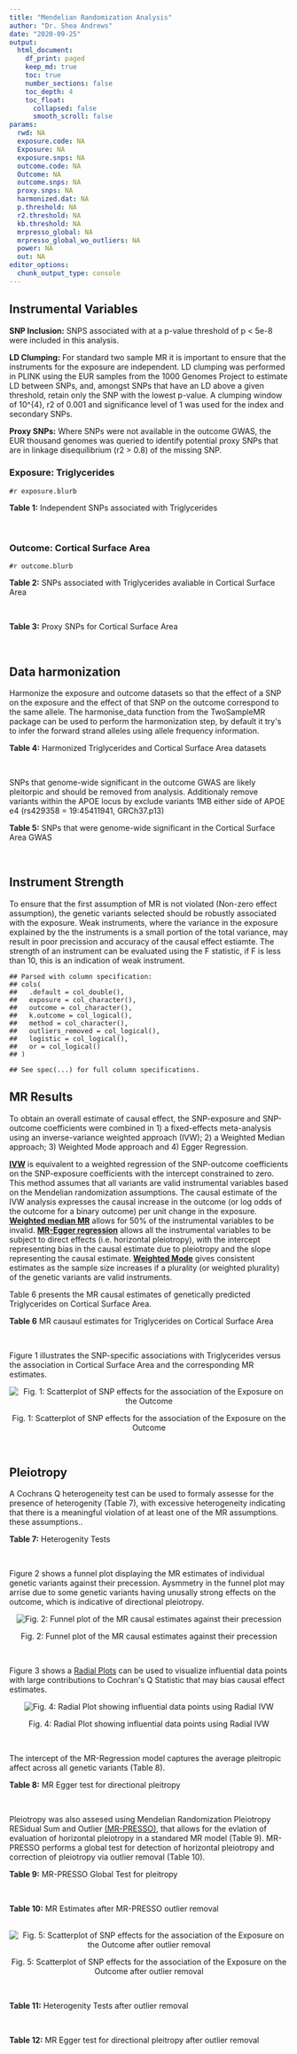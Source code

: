 ```yaml
---
title: "Mendelian Randomization Analysis"
author: "Dr. Shea Andrews"
date: "2020-09-25"
output:
  html_document:
    df_print: paged
    keep_md: true
    toc: true
    number_sections: false
    toc_depth: 4
    toc_float:
      collapsed: false
      smooth_scroll: false
params:
  rwd: NA
  exposure.code: NA
  Exposure: NA
  exposure.snps: NA
  outcome.code: NA
  Outcome: NA
  outcome.snps: NA
  proxy.snps: NA
  harmonized.dat: NA
  p.threshold: NA
  r2.threshold: NA
  kb.threshold: NA
  mrpresso_global: NA
  mrpresso_global_wo_outliers: NA
  power: NA
  out: NA
editor_options:
  chunk_output_type: console
---
```







## Instrumental Variables
**SNP Inclusion:** SNPS associated with at a p-value threshold of p < 5e-8 were included in this analysis.
<br>

**LD Clumping:** For standard two sample MR it is important to ensure that the instruments for the exposure are independent. LD clumping was performed in PLINK using the EUR samples from the 1000 Genomes Project to estimate LD between SNPs, and, amongst SNPs that have an LD above a given threshold, retain only the SNP with the lowest p-value. A clumping window of 10^{4}, r2 of 0.001 and significance level of 1 was used for the index and secondary SNPs.
<br>

**Proxy SNPs:** Where SNPs were not available in the outcome GWAS, the EUR thousand genomes was queried to identify potential proxy SNPs that are in linkage disequilibrium (r2 > 0.8) of the missing SNP.
<br>

### Exposure: Triglycerides
`#r exposure.blurb`
<br>

**Table 1:** Independent SNPs associated with Triglycerides
<div data-pagedtable="false">
  <script data-pagedtable-source type="application/json">
{"columns":[{"label":["SNP"],"name":[1],"type":["chr"],"align":["left"]},{"label":["CHROM"],"name":[2],"type":["dbl"],"align":["right"]},{"label":["POS"],"name":[3],"type":["dbl"],"align":["right"]},{"label":["REF"],"name":[4],"type":["chr"],"align":["left"]},{"label":["ALT"],"name":[5],"type":["chr"],"align":["left"]},{"label":["AF"],"name":[6],"type":["dbl"],"align":["right"]},{"label":["BETA"],"name":[7],"type":["dbl"],"align":["right"]},{"label":["SE"],"name":[8],"type":["dbl"],"align":["right"]},{"label":["Z"],"name":[9],"type":["dbl"],"align":["right"]},{"label":["P"],"name":[10],"type":["dbl"],"align":["right"]},{"label":["N"],"name":[11],"type":["dbl"],"align":["right"]},{"label":["TRAIT"],"name":[12],"type":["chr"],"align":["left"]}],"data":[{"1":"rs12748152","2":"1","3":"27138393","4":"C","5":"T","6":"0.0683714","7":"0.0372","8":"0.0059","9":"6.305085","10":"1.100e-09","11":"177761.5","12":"Triglycerides"},{"1":"rs17513135","2":"1","3":"40035686","4":"C","5":"T","6":"0.2500000","7":"0.0220","8":"0.0039","9":"5.641026","10":"1.633e-08","11":"174742.0","12":"Triglycerides"},{"1":"rs4587594","2":"1","3":"63133930","4":"G","5":"A","6":"0.3032340","7":"-0.0694","8":"0.0035","9":"-19.828600","10":"3.503e-82","11":"177772.0","12":"Triglycerides"},{"1":"rs1321257","2":"1","3":"230305312","4":"G","5":"A","6":"0.6400070","7":"-0.0402","8":"0.0034","9":"-11.823500","10":"5.986e-31","11":"177757.9","12":"Triglycerides"},{"1":"rs676210","2":"2","3":"21231524","4":"G","5":"A","6":"0.2314110","7":"-0.0733","8":"0.0039","9":"-18.794900","10":"3.284e-71","11":"177782.0","12":"Triglycerides"},{"1":"rs1260326","2":"2","3":"27730940","4":"T","5":"C","6":"0.6136610","7":"-0.1148","8":"0.0034","9":"-33.764700","10":"2.290e-239","11":"177765.0","12":"Triglycerides"},{"1":"rs13389219","2":"2","3":"165528876","4":"C","5":"T","6":"0.4034550","7":"-0.0271","8":"0.0034","9":"-7.970590","10":"2.598e-15","11":"177782.9","12":"Triglycerides"},{"1":"rs2972146","2":"2","3":"227100698","4":"G","5":"T","6":"0.6309740","7":"0.0281","8":"0.0034","9":"8.264706","10":"2.974e-15","11":"174703.9","12":"Triglycerides"},{"1":"rs10440120","2":"3","3":"12486964","4":"C","5":"A","6":"0.1655080","7":"-0.0306","8":"0.0044","9":"-6.954550","10":"5.343e-11","11":"174886.1","12":"Triglycerides"},{"1":"rs645040","2":"3","3":"135926622","4":"G","5":"T","6":"0.8208850","7":"0.0293","8":"0.0040","9":"7.325000","10":"1.830e-12","11":"177779.0","12":"Triglycerides"},{"1":"rs6831256","2":"4","3":"3473139","4":"A","5":"G","6":"0.3971880","7":"0.0258","8":"0.0035","9":"7.371429","10":"1.602e-12","11":"177494.9","12":"Triglycerides"},{"1":"rs442177","2":"4","3":"88030261","4":"G","5":"T","6":"0.5364790","7":"0.0309","8":"0.0033","9":"9.363636","10":"1.316e-18","11":"177798.0","12":"Triglycerides"},{"1":"rs9686661","2":"5","3":"55861786","4":"C","5":"T","6":"0.1487860","7":"0.0379","8":"0.0044","9":"8.613636","10":"2.541e-16","11":"177050.0","12":"Triglycerides"},{"1":"rs6882076","2":"5","3":"156390297","4":"T","5":"C","6":"0.6327160","7":"0.0286","8":"0.0035","9":"8.171429","10":"1.513e-15","11":"177778.0","12":"Triglycerides"},{"1":"rs2239520","2":"6","3":"31088922","4":"G","5":"A","6":"0.3906190","7":"-0.0236","8":"0.0037","9":"-6.378380","10":"4.144e-10","11":"151047.0","12":"Triglycerides"},{"1":"rs2247056","2":"6","3":"31265490","4":"T","5":"C","6":"0.7218780","7":"0.0378","8":"0.0039","9":"9.692308","10":"3.861e-21","11":"174062.0","12":"Triglycerides"},{"1":"rs998584","2":"6","3":"43757896","4":"C","5":"A","6":"0.4905450","7":"0.0293","8":"0.0037","9":"7.918919","10":"3.424e-15","11":"174573.0","12":"Triglycerides"},{"1":"rs719726","2":"6","3":"127414801","4":"C","5":"T","6":"0.5999630","7":"0.0199","8":"0.0035","9":"5.685714","10":"2.486e-08","11":"168319.0","12":"Triglycerides"},{"1":"rs634869","2":"6","3":"139831757","4":"T","5":"C","6":"0.5747460","7":"-0.0272","8":"0.0033","9":"-8.242420","10":"1.776e-14","11":"177755.0","12":"Triglycerides"},{"1":"rs2665357","2":"6","3":"160848167","4":"A","5":"C","6":"0.5193360","7":"0.0212","8":"0.0033","9":"6.424242","10":"8.327e-10","11":"172850.0","12":"Triglycerides"},{"1":"rs4719841","2":"7","3":"25997536","4":"A","5":"G","6":"0.4108890","7":"0.0232","8":"0.0034","9":"6.823529","10":"8.864e-11","11":"177774.9","12":"Triglycerides"},{"1":"rs11974409","2":"7","3":"72989390","4":"A","5":"G","6":"0.1816990","7":"-0.0899","8":"0.0042","9":"-21.404800","10":"1.360e-100","11":"177786.0","12":"Triglycerides"},{"1":"rs38855","2":"7","3":"116358044","4":"A","5":"G","6":"0.4712940","7":"-0.0187","8":"0.0033","9":"-5.666670","10":"2.109e-08","11":"177825.0","12":"Triglycerides"},{"1":"rs287621","2":"7","3":"130435181","4":"T","5":"C","6":"0.7140010","7":"-0.0222","8":"0.0037","9":"-6.000000","10":"7.671e-09","11":"177813.0","12":"Triglycerides"},{"1":"rs6995541","2":"8","3":"10671260","4":"A","5":"G","6":"0.2336240","7":"0.0265","8":"0.0037","9":"7.162162","10":"1.343e-12","11":"177486.0","12":"Triglycerides"},{"1":"rs12676857","2":"8","3":"18266572","4":"T","5":"C","6":"0.1436090","7":"0.0332","8":"0.0046","9":"7.217391","10":"7.291e-12","11":"177732.0","12":"Triglycerides"},{"1":"rs12678919","2":"8","3":"19844222","4":"A","5":"G","6":"0.0681239","7":"-0.1702","8":"0.0056","9":"-30.392900","10":"1.820e-199","11":"177749.9","12":"Triglycerides"},{"1":"rs4738684","2":"8","3":"59393273","4":"A","5":"G","6":"0.6075010","7":"-0.0205","8":"0.0035","9":"-5.857140","10":"8.819e-09","11":"177790.0","12":"Triglycerides"},{"1":"rs2954022","2":"8","3":"126482621","4":"C","5":"A","6":"0.5114630","7":"-0.0780","8":"0.0033","9":"-23.636400","10":"2.230e-113","11":"177750.0","12":"Triglycerides"},{"1":"rs1832007","2":"10","3":"5254847","4":"A","5":"G","6":"0.1247280","7":"-0.0327","8":"0.0047","9":"-6.957450","10":"1.718e-12","11":"177504.0","12":"Triglycerides"},{"1":"rs10761762","2":"10","3":"65184717","4":"T","5":"C","6":"0.4990900","7":"-0.0270","8":"0.0033","9":"-8.181820","10":"1.061e-17","11":"177823.0","12":"Triglycerides"},{"1":"rs2068888","2":"10","3":"94839642","4":"G","5":"A","6":"0.4735120","7":"-0.0241","8":"0.0034","9":"-7.088240","10":"1.682e-11","11":"177712.0","12":"Triglycerides"},{"1":"rs2250802","2":"10","3":"113921354","4":"G","5":"A","6":"0.7334790","7":"0.0230","8":"0.0037","9":"6.216216","10":"1.210e-10","11":"174733.9","12":"Triglycerides"},{"1":"rs10501321","2":"11","3":"47294626","4":"T","5":"C","6":"0.3212210","7":"-0.0216","8":"0.0035","9":"-6.171430","10":"1.412e-08","11":"177680.0","12":"Triglycerides"},{"1":"rs174535","2":"11","3":"61551356","4":"T","5":"C","6":"0.3609590","7":"0.0470","8":"0.0034","9":"13.823529","10":"1.733e-41","11":"177772.9","12":"Triglycerides"},{"1":"rs11820504","2":"11","3":"116529442","4":"T","5":"C","6":"0.1807930","7":"0.0604","8":"0.0044","9":"13.727273","10":"1.095e-39","11":"172813.0","12":"Triglycerides"},{"1":"rs10790162","2":"11","3":"116639104","4":"A","5":"G","6":"0.9306210","7":"-0.2305","8":"0.0065","9":"-35.461500","10":"1.100e-249","11":"177771.1","12":"Triglycerides"},{"1":"rs11613352","2":"12","3":"57792580","4":"C","5":"T","6":"0.2251730","7":"-0.0280","8":"0.0039","9":"-7.179490","10":"9.397e-14","11":"177799.0","12":"Triglycerides"},{"1":"rs11057408","2":"12","3":"124464836","4":"G","5":"T","6":"0.3253360","7":"-0.0258","8":"0.0035","9":"-7.371430","10":"2.049e-12","11":"174454.0","12":"Triglycerides"},{"1":"rs16948098","2":"15","3":"44219607","4":"G","5":"A","6":"0.0370102","7":"0.0800","8":"0.0089","9":"8.988764","10":"4.838e-17","11":"163328.2","12":"Triglycerides"},{"1":"rs2043085","2":"15","3":"58680954","4":"T","5":"C","6":"0.6610970","7":"-0.0327","8":"0.0034","9":"-9.617650","10":"7.809e-20","11":"176147.0","12":"Triglycerides"},{"1":"rs588136","2":"15","3":"58730498","4":"C","5":"T","6":"0.7867110","7":"-0.0495","8":"0.0041","9":"-12.073200","10":"3.365e-30","11":"176173.0","12":"Triglycerides"},{"1":"rs3198697","2":"16","3":"15129940","4":"C","5":"T","6":"0.3839030","7":"-0.0198","8":"0.0034","9":"-5.823530","10":"2.207e-08","11":"175934.1","12":"Triglycerides"},{"1":"rs749671","2":"16","3":"31088347","4":"G","5":"A","6":"0.3477070","7":"-0.0211","8":"0.0034","9":"-6.205880","10":"6.106e-10","11":"176205.1","12":"Triglycerides"},{"1":"rs1800775","2":"16","3":"56995236","4":"C","5":"A","6":"0.5121820","7":"-0.0396","8":"0.0035","9":"-11.314300","10":"1.332e-26","11":"172715.0","12":"Triglycerides"},{"1":"rs8077889","2":"17","3":"41878166","4":"A","5":"C","6":"0.1884530","7":"0.0252","8":"0.0042","9":"6.000000","10":"9.879e-09","11":"176194.0","12":"Triglycerides"},{"1":"rs7248104","2":"19","3":"7224431","4":"G","5":"A","6":"0.4124030","7":"-0.0222","8":"0.0034","9":"-6.529410","10":"5.045e-10","11":"176083.0","12":"Triglycerides"},{"1":"rs10401969","2":"19","3":"19407718","4":"T","5":"C","6":"0.0710134","7":"-0.1210","8":"0.0065","9":"-18.615400","10":"9.702e-70","11":"176172.7","12":"Triglycerides"},{"1":"rs731839","2":"19","3":"33899065","4":"G","5":"A","6":"0.6709000","7":"-0.0224","8":"0.0036","9":"-6.222220","10":"2.651e-09","11":"176161.1","12":"Triglycerides"},{"1":"rs439401","2":"19","3":"45414451","4":"T","5":"C","6":"0.6390100","7":"0.0659","8":"0.0038","9":"17.342105","10":"1.423e-66","11":"152584.0","12":"Triglycerides"},{"1":"rs3760627","2":"19","3":"45457180","4":"T","5":"C","6":"0.4941460","7":"0.0189","8":"0.0034","9":"5.558824","10":"5.293e-09","11":"176200.9","12":"Triglycerides"},{"1":"rs6029143","2":"20","3":"39118662","4":"C","5":"T","6":"0.0446137","7":"-0.0388","8":"0.0071","9":"-5.464790","10":"4.933e-08","11":"176256.9","12":"Triglycerides"},{"1":"rs4810479","2":"20","3":"44545048","4":"C","5":"T","6":"0.7471790","7":"-0.0474","8":"0.0038","9":"-12.473700","10":"2.067e-34","11":"176191.9","12":"Triglycerides"},{"1":"rs3761445","2":"22","3":"38595411","4":"G","5":"A","6":"0.6132420","7":"0.0232","8":"0.0034","9":"6.823529","10":"8.062e-12","11":"175846.1","12":"Triglycerides"}],"options":{"columns":{"min":{},"max":[10]},"rows":{"min":[10],"max":[10]},"pages":{}}}
  </script>
</div>
<br>

### Outcome: Cortical Surface Area
`#r outcome.blurb`
<br>

**Table 2:** SNPs associated with Triglycerides avaliable in Cortical Surface Area
<div data-pagedtable="false">
  <script data-pagedtable-source type="application/json">
{"columns":[{"label":["SNP"],"name":[1],"type":["chr"],"align":["left"]},{"label":["CHROM"],"name":[2],"type":["dbl"],"align":["right"]},{"label":["POS"],"name":[3],"type":["dbl"],"align":["right"]},{"label":["REF"],"name":[4],"type":["chr"],"align":["left"]},{"label":["ALT"],"name":[5],"type":["chr"],"align":["left"]},{"label":["AF"],"name":[6],"type":["dbl"],"align":["right"]},{"label":["BETA"],"name":[7],"type":["dbl"],"align":["right"]},{"label":["SE"],"name":[8],"type":["dbl"],"align":["right"]},{"label":["Z"],"name":[9],"type":["dbl"],"align":["right"]},{"label":["P"],"name":[10],"type":["dbl"],"align":["right"]},{"label":["N"],"name":[11],"type":["dbl"],"align":["right"]},{"label":["TRAIT"],"name":[12],"type":["chr"],"align":["left"]}],"data":[{"1":"rs12748152","2":"1","3":"27138393","4":"C","5":"T","6":"0.0815","7":"202.5780","8":"202.3480","9":"1.0011367","10":"0.3168000","11":"32176","12":"Cortical_Surface_Area"},{"1":"rs17513135","2":"1","3":"40035686","4":"C","5":"T","6":"0.2292","7":"210.9364","8":"129.6456","9":"1.6270232","10":"0.1037000","11":"32176","12":"Cortical_Surface_Area"},{"1":"rs4587594","2":"1","3":"63133930","4":"G","5":"A","6":"0.3404","7":"157.3813","8":"114.8631","9":"1.3701641","10":"0.1706000","11":"32176","12":"Cortical_Surface_Area"},{"1":"rs1321257","2":"1","3":"230305312","4":"G","5":"A","6":"0.6174","7":"-108.6200","8":"112.9310","9":"-0.9618262","10":"0.3361000","11":"32176","12":"Cortical_Surface_Area"},{"1":"rs676210","2":"2","3":"21231524","4":"G","5":"A","6":"0.2071","7":"38.0286","8":"133.7584","9":"0.2843081","10":"0.7762000","11":"32176","12":"Cortical_Surface_Area"},{"1":"rs1260326","2":"2","3":"27730940","4":"T","5":"C","6":"0.6046","7":"48.6835","8":"111.7372","9":"0.4356960","10":"0.6631000","11":"32176","12":"Cortical_Surface_Area"},{"1":"rs13389219","2":"2","3":"165528876","4":"C","5":"T","6":"0.4021","7":"128.6998","8":"112.2892","9":"1.1461458","10":"0.2517000","11":"32176","12":"Cortical_Surface_Area"},{"1":"rs2972146","2":"2","3":"227100698","4":"G","5":"T","6":"0.6410","7":"15.3752","8":"115.6250","9":"0.1329747","10":"0.8942000","11":"30818","12":"Cortical_Surface_Area"},{"1":"rs10440120","2":"3","3":"12486964","4":"C","5":"A","6":"0.1671","7":"104.4567","8":"148.7877","9":"0.7020520","10":"0.4826000","11":"32176","12":"Cortical_Surface_Area"},{"1":"rs645040","2":"3","3":"135926622","4":"G","5":"T","6":"0.7779","7":"-249.7868","8":"131.5903","9":"-1.8982159","10":"0.0576700","11":"32176","12":"Cortical_Surface_Area"},{"1":"rs6831256","2":"4","3":"3473139","4":"A","5":"G","6":"0.4269","7":"171.6490","8":"112.0129","9":"1.5324100","10":"0.1254000","11":"32068","12":"Cortical_Surface_Area"},{"1":"rs442177","2":"4","3":"88030261","4":"G","5":"T","6":"0.5868","7":"-184.3635","8":"111.2058","9":"-1.6578587","10":"0.0973500","11":"32176","12":"Cortical_Surface_Area"},{"1":"rs9686661","2":"5","3":"55861786","4":"C","5":"T","6":"0.1923","7":"131.8822","8":"140.6308","9":"0.9377903","10":"0.3484000","11":"31176","12":"Cortical_Surface_Area"},{"1":"rs6882076","2":"5","3":"156390297","4":"T","5":"C","6":"0.6290","7":"-43.8214","8":"113.5359","9":"-0.3859700","10":"0.6995000","11":"32176","12":"Cortical_Surface_Area"},{"1":"rs2239520","2":"6","3":"31088922","4":"G","5":"A","6":"0.4110","7":"-157.0851","8":"110.6399","9":"-1.4197871","10":"0.1557000","11":"31915","12":"Cortical_Surface_Area"},{"1":"rs998584","2":"6","3":"43757896","4":"C","5":"A","6":"0.4754","7":"19.3714","8":"113.6666","9":"0.1704230","10":"0.8647000","11":"31583","12":"Cortical_Surface_Area"},{"1":"rs719726","2":"6","3":"127414801","4":"C","5":"T","6":"0.5660","7":"406.0453","8":"111.9244","9":"3.6278533","10":"0.0002858","11":"31907","12":"Cortical_Surface_Area"},{"1":"rs634869","2":"6","3":"139831757","4":"T","5":"C","6":"0.5793","7":"100.0770","8":"110.5807","9":"0.9050120","10":"0.3655000","11":"31907","12":"Cortical_Surface_Area"},{"1":"rs2665357","2":"6","3":"160848167","4":"A","5":"C","6":"0.5110","7":"219.4370","8":"109.7411","9":"1.9995900","10":"0.0455400","11":"31907","12":"Cortical_Surface_Area"},{"1":"rs4719841","2":"7","3":"25997536","4":"A","5":"G","6":"0.4047","7":"-43.3697","8":"112.6283","9":"-0.3850690","10":"0.7002000","11":"32176","12":"Cortical_Surface_Area"},{"1":"rs11974409","2":"7","3":"72989390","4":"A","5":"G","6":"0.1891","7":"-72.9582","8":"139.0120","9":"-0.5248340","10":"0.5997000","11":"32176","12":"Cortical_Surface_Area"},{"1":"rs38855","2":"7","3":"116358044","4":"A","5":"G","6":"0.4697","7":"176.0040","8":"109.2354","9":"1.6112300","10":"0.1071000","11":"32176","12":"Cortical_Surface_Area"},{"1":"rs287621","2":"7","3":"130435181","4":"T","5":"C","6":"0.7203","7":"182.7530","8":"121.4702","9":"1.5045100","10":"0.1324000","11":"32176","12":"Cortical_Surface_Area"},{"1":"rs6995541","2":"8","3":"10671260","4":"A","5":"G","6":"0.2856","7":"64.7990","8":"121.4032","9":"0.5337500","10":"0.5935000","11":"32176","12":"Cortical_Surface_Area"},{"1":"rs12676857","2":"8","3":"18266572","4":"T","5":"C","6":"0.1503","7":"94.3611","8":"150.7790","9":"0.6258240","10":"0.5314000","11":"32585","12":"Cortical_Surface_Area"},{"1":"rs12678919","2":"8","3":"19844222","4":"A","5":"G","6":"0.0974","7":"180.0510","8":"183.2879","9":"0.9823400","10":"0.3259000","11":"32176","12":"Cortical_Surface_Area"},{"1":"rs4738684","2":"8","3":"59393273","4":"A","5":"G","6":"0.6615","7":"-120.2420","8":"116.3610","9":"-1.0333500","10":"0.3014000","11":"32176","12":"Cortical_Surface_Area"},{"1":"rs2954022","2":"8","3":"126482621","4":"C","5":"A","6":"0.4729","7":"50.2329","8":"134.6163","9":"0.3731561","10":"0.7090000","11":"22253","12":"Cortical_Surface_Area"},{"1":"rs1832007","2":"10","3":"5254847","4":"A","5":"G","6":"0.1517","7":"-44.6086","8":"151.1555","9":"-0.2951170","10":"0.7679000","11":"32585","12":"Cortical_Surface_Area"},{"1":"rs10761762","2":"10","3":"65184717","4":"T","5":"C","6":"0.4847","7":"298.8340","8":"109.9247","9":"2.7185300","10":"0.0065570","11":"32176","12":"Cortical_Surface_Area"},{"1":"rs2068888","2":"10","3":"94839642","4":"G","5":"A","6":"0.4560","7":"-68.2992","8":"110.9013","9":"-0.6158557","10":"0.5380000","11":"31816","12":"Cortical_Surface_Area"},{"1":"rs2250802","2":"10","3":"113921354","4":"G","5":"A","6":"0.7148","7":"47.7386","8":"121.7080","9":"0.3922388","10":"0.6949000","11":"32176","12":"Cortical_Surface_Area"},{"1":"rs10501321","2":"11","3":"47294626","4":"T","5":"C","6":"0.3227","7":"303.1500","8":"116.0238","9":"2.6128300","10":"0.0089800","11":"32176","12":"Cortical_Surface_Area"},{"1":"rs174535","2":"11","3":"61551356","4":"T","5":"C","6":"0.3463","7":"204.7240","8":"114.6880","9":"1.7850500","10":"0.0742500","11":"32176","12":"Cortical_Surface_Area"},{"1":"rs11820504","2":"11","3":"116529442","4":"T","5":"C","6":"0.1798","7":"-51.0726","8":"144.5981","9":"-0.3532040","10":"0.7239000","11":"32176","12":"Cortical_Surface_Area"},{"1":"rs10790162","2":"11","3":"116639104","4":"A","5":"G","6":"0.9291","7":"-46.5179","8":"212.1154","9":"-0.2193050","10":"0.8264000","11":"32585","12":"Cortical_Surface_Area"},{"1":"rs11613352","2":"12","3":"57792580","4":"C","5":"T","6":"0.2429","7":"104.5086","8":"129.0462","9":"0.8098541","10":"0.4180000","11":"31319","12":"Cortical_Surface_Area"},{"1":"rs11057408","2":"12","3":"124464836","4":"G","5":"T","6":"0.3414","7":"61.1136","8":"115.0212","9":"0.5313247","10":"0.5952000","11":"32176","12":"Cortical_Surface_Area"},{"1":"rs16948098","2":"15","3":"44219607","4":"G","5":"A","6":"0.0490","7":"72.9582","8":"258.0067","9":"0.2827764","10":"0.7773000","11":"32585","12":"Cortical_Surface_Area"},{"1":"rs2043085","2":"15","3":"58680954","4":"T","5":"C","6":"0.6155","7":"-60.0180","8":"112.6195","9":"-0.5329270","10":"0.5941000","11":"32176","12":"Cortical_Surface_Area"},{"1":"rs588136","2":"15","3":"58730498","4":"C","5":"T","6":"0.7822","7":"-140.8319","8":"134.0141","9":"-1.0508738","10":"0.2933000","11":"32176","12":"Cortical_Surface_Area"},{"1":"rs3198697","2":"16","3":"15129940","4":"C","5":"T","6":"0.4012","7":"126.8204","8":"114.8755","9":"1.1039813","10":"0.2696000","11":"31320","12":"Cortical_Surface_Area"},{"1":"rs749671","2":"16","3":"31088347","4":"G","5":"A","6":"0.3807","7":"130.1282","8":"113.0430","9":"1.1511389","10":"0.2497000","11":"32176","12":"Cortical_Surface_Area"},{"1":"rs1800775","2":"16","3":"56995236","4":"C","5":"A","6":"0.4826","7":"116.7890","8":"109.3480","9":"1.0680488","10":"0.2855000","11":"32176","12":"Cortical_Surface_Area"},{"1":"rs8077889","2":"17","3":"41878166","4":"A","5":"C","6":"0.2108","7":"-89.0060","8":"133.9093","9":"-0.6646740","10":"0.5063000","11":"32176","12":"Cortical_Surface_Area"},{"1":"rs7248104","2":"19","3":"7224431","4":"G","5":"A","6":"0.4109","7":"-128.6505","8":"111.4650","9":"-1.1541784","10":"0.2484000","11":"32176","12":"Cortical_Surface_Area"},{"1":"rs10401969","2":"19","3":"19407718","4":"T","5":"C","6":"0.0793","7":"-550.5710","8":"203.9647","9":"-2.6993500","10":"0.0069480","11":"32176","12":"Cortical_Surface_Area"},{"1":"rs731839","2":"19","3":"33899065","4":"G","5":"A","6":"0.6590","7":"-90.1240","8":"115.3451","9":"-0.7813423","10":"0.4346000","11":"32176","12":"Cortical_Surface_Area"},{"1":"rs439401","2":"19","3":"45414451","4":"T","5":"C","6":"0.6389","7":"3.7169","8":"121.1117","9":"0.0306899","10":"0.9755000","11":"29312","12":"Cortical_Surface_Area"},{"1":"rs3760627","2":"19","3":"45457180","4":"T","5":"C","6":"0.4516","7":"-8.7063","8":"110.2094","9":"-0.0789978","10":"0.9370000","11":"32176","12":"Cortical_Surface_Area"},{"1":"rs6029143","2":"20","3":"39118662","4":"C","5":"T","6":"0.0738","7":"-29.6218","8":"221.1935","9":"-0.1339180","10":"0.8935000","11":"31196","12":"Cortical_Surface_Area"},{"1":"rs4810479","2":"20","3":"44545048","4":"C","5":"T","6":"0.7429","7":"119.0617","8":"125.3652","9":"0.9497189","10":"0.3423000","11":"32176","12":"Cortical_Surface_Area"},{"1":"rs3761445","2":"22","3":"38595411","4":"G","5":"A","6":"0.6009","7":"-236.2891","8":"112.0228","9":"-2.1092947","10":"0.0349200","11":"32176","12":"Cortical_Surface_Area"},{"1":"rs2247056","2":"NA","3":"NA","4":"NA","5":"NA","6":"NA","7":"NA","8":"NA","9":"NA","10":"NA","11":"NA","12":"NA"}],"options":{"columns":{"min":{},"max":[10]},"rows":{"min":[10],"max":[10]},"pages":{}}}
  </script>
</div>
<br>

**Table 3:** Proxy SNPs for Cortical Surface Area
<div data-pagedtable="false">
  <script data-pagedtable-source type="application/json">
{"columns":[{"label":["proxy.outcome"],"name":[1],"type":["lgl"],"align":["right"]},{"label":["target_snp"],"name":[2],"type":["chr"],"align":["left"]},{"label":["proxy_snp"],"name":[3],"type":["lgl"],"align":["right"]},{"label":["ld.r2"],"name":[4],"type":["lgl"],"align":["right"]},{"label":["Dprime"],"name":[5],"type":["lgl"],"align":["right"]},{"label":["ref.proxy"],"name":[6],"type":["lgl"],"align":["right"]},{"label":["alt.proxy"],"name":[7],"type":["lgl"],"align":["right"]},{"label":["CHROM"],"name":[8],"type":["lgl"],"align":["right"]},{"label":["POS"],"name":[9],"type":["lgl"],"align":["right"]},{"label":["ALT.proxy"],"name":[10],"type":["lgl"],"align":["right"]},{"label":["REF.proxy"],"name":[11],"type":["lgl"],"align":["right"]},{"label":["AF"],"name":[12],"type":["lgl"],"align":["right"]},{"label":["BETA"],"name":[13],"type":["lgl"],"align":["right"]},{"label":["SE"],"name":[14],"type":["lgl"],"align":["right"]},{"label":["P"],"name":[15],"type":["lgl"],"align":["right"]},{"label":["N"],"name":[16],"type":["lgl"],"align":["right"]},{"label":["ref"],"name":[17],"type":["lgl"],"align":["right"]},{"label":["alt"],"name":[18],"type":["lgl"],"align":["right"]},{"label":["ALT"],"name":[19],"type":["lgl"],"align":["right"]},{"label":["REF"],"name":[20],"type":["lgl"],"align":["right"]},{"label":["PHASE"],"name":[21],"type":["lgl"],"align":["right"]}],"data":[{"1":"NA","2":"rs2247056","3":"NA","4":"NA","5":"NA","6":"NA","7":"NA","8":"NA","9":"NA","10":"NA","11":"NA","12":"NA","13":"NA","14":"NA","15":"NA","16":"NA","17":"NA","18":"NA","19":"NA","20":"NA","21":"NA"}],"options":{"columns":{"min":{},"max":[10]},"rows":{"min":[10],"max":[10]},"pages":{}}}
  </script>
</div>
<br>

## Data harmonization
Harmonize the exposure and outcome datasets so that the effect of a SNP on the exposure and the effect of that SNP on the outcome correspond to the same allele. The harmonise_data function from the TwoSampleMR package can be used to perform the harmonization step, by default it try's to infer the forward strand alleles using allele frequency information.
<br>

**Table 4:** Harmonized Triglycerides and Cortical Surface Area datasets
<div data-pagedtable="false">
  <script data-pagedtable-source type="application/json">
{"columns":[{"label":["SNP"],"name":[1],"type":["chr"],"align":["left"]},{"label":["effect_allele.exposure"],"name":[2],"type":["chr"],"align":["left"]},{"label":["other_allele.exposure"],"name":[3],"type":["chr"],"align":["left"]},{"label":["effect_allele.outcome"],"name":[4],"type":["chr"],"align":["left"]},{"label":["other_allele.outcome"],"name":[5],"type":["chr"],"align":["left"]},{"label":["beta.exposure"],"name":[6],"type":["dbl"],"align":["right"]},{"label":["beta.outcome"],"name":[7],"type":["dbl"],"align":["right"]},{"label":["eaf.exposure"],"name":[8],"type":["dbl"],"align":["right"]},{"label":["eaf.outcome"],"name":[9],"type":["dbl"],"align":["right"]},{"label":["remove"],"name":[10],"type":["lgl"],"align":["right"]},{"label":["palindromic"],"name":[11],"type":["lgl"],"align":["right"]},{"label":["ambiguous"],"name":[12],"type":["lgl"],"align":["right"]},{"label":["id.outcome"],"name":[13],"type":["chr"],"align":["left"]},{"label":["chr.outcome"],"name":[14],"type":["dbl"],"align":["right"]},{"label":["pos.outcome"],"name":[15],"type":["dbl"],"align":["right"]},{"label":["se.outcome"],"name":[16],"type":["dbl"],"align":["right"]},{"label":["z.outcome"],"name":[17],"type":["dbl"],"align":["right"]},{"label":["pval.outcome"],"name":[18],"type":["dbl"],"align":["right"]},{"label":["samplesize.outcome"],"name":[19],"type":["dbl"],"align":["right"]},{"label":["outcome"],"name":[20],"type":["chr"],"align":["left"]},{"label":["mr_keep.outcome"],"name":[21],"type":["lgl"],"align":["right"]},{"label":["pval_origin.outcome"],"name":[22],"type":["chr"],"align":["left"]},{"label":["chr.exposure"],"name":[23],"type":["dbl"],"align":["right"]},{"label":["pos.exposure"],"name":[24],"type":["dbl"],"align":["right"]},{"label":["se.exposure"],"name":[25],"type":["dbl"],"align":["right"]},{"label":["z.exposure"],"name":[26],"type":["dbl"],"align":["right"]},{"label":["pval.exposure"],"name":[27],"type":["dbl"],"align":["right"]},{"label":["samplesize.exposure"],"name":[28],"type":["dbl"],"align":["right"]},{"label":["exposure"],"name":[29],"type":["chr"],"align":["left"]},{"label":["mr_keep.exposure"],"name":[30],"type":["lgl"],"align":["right"]},{"label":["pval_origin.exposure"],"name":[31],"type":["chr"],"align":["left"]},{"label":["id.exposure"],"name":[32],"type":["chr"],"align":["left"]},{"label":["action"],"name":[33],"type":["dbl"],"align":["right"]},{"label":["mr_keep"],"name":[34],"type":["lgl"],"align":["right"]},{"label":["pt"],"name":[35],"type":["dbl"],"align":["right"]},{"label":["pleitropy_keep"],"name":[36],"type":["lgl"],"align":["right"]},{"label":["mrpresso_RSSobs"],"name":[37],"type":["dbl"],"align":["right"]},{"label":["mrpresso_pval"],"name":[38],"type":["dbl"],"align":["right"]},{"label":["mrpresso_keep"],"name":[39],"type":["lgl"],"align":["right"]}],"data":[{"1":"rs10401969","2":"C","3":"T","4":"C","5":"T","6":"-0.1210","7":"-550.5710","8":"0.0710134","9":"0.0793","10":"FALSE","11":"FALSE","12":"FALSE","13":"Jjksr7","14":"19","15":"19407718","16":"203.9647","17":"-2.6993500","18":"0.0069480","19":"32176","20":"Grasby2020surfarea","21":"TRUE","22":"reported","23":"19","24":"19407718","25":"0.0065","26":"-18.615400","27":"9.702e-70","28":"176172.7","29":"Willer2013tg","30":"TRUE","31":"reported","32":"7H86N9","33":"2","34":"TRUE","35":"5e-08","36":"TRUE","37":"346459.9835","38":"0.2193","39":"TRUE"},{"1":"rs10440120","2":"A","3":"C","4":"A","5":"C","6":"-0.0306","7":"104.4567","8":"0.1655080","9":"0.1671","10":"FALSE","11":"FALSE","12":"FALSE","13":"Jjksr7","14":"3","15":"12486964","16":"148.7877","17":"0.7020520","18":"0.4826000","19":"32176","20":"Grasby2020surfarea","21":"TRUE","22":"reported","23":"3","24":"12486964","25":"0.0044","26":"-6.954550","27":"5.343e-11","28":"174886.1","29":"Willer2013tg","30":"TRUE","31":"reported","32":"7H86N9","33":"2","34":"TRUE","35":"5e-08","36":"TRUE","37":"10482.5878","38":"1.0000","39":"TRUE"},{"1":"rs10501321","2":"C","3":"T","4":"C","5":"T","6":"-0.0216","7":"303.1500","8":"0.3212210","9":"0.3227","10":"FALSE","11":"FALSE","12":"FALSE","13":"Jjksr7","14":"11","15":"47294626","16":"116.0238","17":"2.6128300","18":"0.0089800","19":"32176","20":"Grasby2020surfarea","21":"TRUE","22":"reported","23":"11","24":"47294626","25":"0.0035","26":"-6.171430","27":"1.412e-08","28":"177680.0","29":"Willer2013tg","30":"TRUE","31":"reported","32":"7H86N9","33":"2","34":"TRUE","35":"5e-08","36":"TRUE","37":"91613.0236","38":"0.4539","39":"TRUE"},{"1":"rs10761762","2":"C","3":"T","4":"C","5":"T","6":"-0.0270","7":"298.8340","8":"0.4990900","9":"0.4847","10":"FALSE","11":"FALSE","12":"FALSE","13":"Jjksr7","14":"10","15":"65184717","16":"109.9247","17":"2.7185300","18":"0.0065570","19":"32176","20":"Grasby2020surfarea","21":"TRUE","22":"reported","23":"10","24":"65184717","25":"0.0033","26":"-8.181820","27":"1.061e-17","28":"177823.0","29":"Willer2013tg","30":"TRUE","31":"reported","32":"7H86N9","33":"2","34":"TRUE","35":"5e-08","36":"TRUE","37":"89339.2229","38":"0.2805","39":"TRUE"},{"1":"rs10790162","2":"G","3":"A","4":"G","5":"A","6":"-0.2305","7":"-46.5179","8":"0.9306210","9":"0.9291","10":"FALSE","11":"FALSE","12":"FALSE","13":"Jjksr7","14":"11","15":"116639104","16":"212.1154","17":"-0.2193050","18":"0.8264000","19":"32585","20":"Grasby2020surfarea","21":"TRUE","22":"reported","23":"11","24":"116639104","25":"0.0065","26":"-35.461500","27":"1.000e-200","28":"177771.1","29":"Willer2013tg","30":"TRUE","31":"reported","32":"7H86N9","33":"2","34":"TRUE","35":"5e-08","36":"TRUE","37":"6218.7615","38":"1.0000","39":"TRUE"},{"1":"rs11057408","2":"T","3":"G","4":"T","5":"G","6":"-0.0258","7":"61.1136","8":"0.3253360","9":"0.3414","10":"FALSE","11":"FALSE","12":"FALSE","13":"Jjksr7","14":"12","15":"124464836","16":"115.0212","17":"0.5313247","18":"0.5952000","19":"32176","20":"Grasby2020surfarea","21":"TRUE","22":"reported","23":"12","24":"124464836","25":"0.0035","26":"-7.371430","27":"2.049e-12","28":"174454.0","29":"Willer2013tg","30":"TRUE","31":"reported","32":"7H86N9","33":"2","34":"TRUE","35":"5e-08","36":"TRUE","37":"3513.8178","38":"1.0000","39":"TRUE"},{"1":"rs11613352","2":"T","3":"C","4":"T","5":"C","6":"-0.0280","7":"104.5086","8":"0.2251730","9":"0.2429","10":"FALSE","11":"FALSE","12":"FALSE","13":"Jjksr7","14":"12","15":"57792580","16":"129.0462","17":"0.8098541","18":"0.4180000","19":"31319","20":"Grasby2020surfarea","21":"TRUE","22":"reported","23":"12","24":"57792580","25":"0.0039","26":"-7.179490","27":"9.397e-14","28":"177799.0","29":"Willer2013tg","30":"TRUE","31":"reported","32":"7H86N9","33":"2","34":"TRUE","35":"5e-08","36":"TRUE","37":"10553.1952","38":"1.0000","39":"TRUE"},{"1":"rs11820504","2":"C","3":"T","4":"C","5":"T","6":"0.0604","7":"-51.0726","8":"0.1807930","9":"0.1798","10":"FALSE","11":"FALSE","12":"FALSE","13":"Jjksr7","14":"11","15":"116529442","16":"144.5981","17":"-0.3532040","18":"0.7239000","19":"32176","20":"Grasby2020surfarea","21":"TRUE","22":"reported","23":"11","24":"116529442","25":"0.0044","26":"13.727273","27":"1.095e-39","28":"172813.0","29":"Willer2013tg","30":"TRUE","31":"reported","32":"7H86N9","33":"2","34":"TRUE","35":"5e-08","36":"TRUE","37":"2202.8630","38":"1.0000","39":"TRUE"},{"1":"rs11974409","2":"G","3":"A","4":"G","5":"A","6":"-0.0899","7":"-72.9582","8":"0.1816990","9":"0.1891","10":"FALSE","11":"FALSE","12":"FALSE","13":"Jjksr7","14":"7","15":"72989390","16":"139.0120","17":"-0.5248340","18":"0.5997000","19":"32176","20":"Grasby2020surfarea","21":"TRUE","22":"reported","23":"7","24":"72989390","25":"0.0042","26":"-21.404800","27":"1.360e-100","28":"177786.0","29":"Willer2013tg","30":"TRUE","31":"reported","32":"7H86N9","33":"2","34":"TRUE","35":"5e-08","36":"TRUE","37":"7309.7729","38":"1.0000","39":"TRUE"},{"1":"rs1260326","2":"C","3":"T","4":"C","5":"T","6":"-0.1148","7":"48.6835","8":"0.6136610","9":"0.6046","10":"FALSE","11":"FALSE","12":"FALSE","13":"Jjksr7","14":"2","15":"27730940","16":"111.7372","17":"0.4356960","18":"0.6631000","19":"32176","20":"Grasby2020surfarea","21":"TRUE","22":"reported","23":"2","24":"27730940","25":"0.0034","26":"-33.764700","27":"1.000e-200","28":"177765.0","29":"Willer2013tg","30":"TRUE","31":"reported","32":"7H86N9","33":"2","34":"TRUE","35":"5e-08","36":"TRUE","37":"2032.1563","38":"1.0000","39":"TRUE"},{"1":"rs12676857","2":"C","3":"T","4":"C","5":"T","6":"0.0332","7":"94.3611","8":"0.1436090","9":"0.1503","10":"FALSE","11":"FALSE","12":"FALSE","13":"Jjksr7","14":"8","15":"18266572","16":"150.7790","17":"0.6258240","18":"0.5314000","19":"32585","20":"Grasby2020surfarea","21":"TRUE","22":"reported","23":"8","24":"18266572","25":"0.0046","26":"7.217391","27":"7.291e-12","28":"177732.0","29":"Willer2013tg","30":"TRUE","31":"reported","32":"7H86N9","33":"2","34":"TRUE","35":"5e-08","36":"TRUE","37":"9577.7462","38":"1.0000","39":"TRUE"},{"1":"rs12678919","2":"G","3":"A","4":"G","5":"A","6":"-0.1702","7":"180.0510","8":"0.0681239","9":"0.0974","10":"FALSE","11":"FALSE","12":"FALSE","13":"Jjksr7","14":"8","15":"19844222","16":"183.2879","17":"0.9823400","18":"0.3259000","19":"32176","20":"Grasby2020surfarea","21":"TRUE","22":"reported","23":"8","24":"19844222","25":"0.0056","26":"-30.392900","27":"1.820e-199","28":"177749.9","29":"Willer2013tg","30":"TRUE","31":"reported","32":"7H86N9","33":"2","34":"TRUE","35":"5e-08","36":"TRUE","37":"34874.7675","38":"1.0000","39":"TRUE"},{"1":"rs12748152","2":"T","3":"C","4":"T","5":"C","6":"0.0372","7":"202.5780","8":"0.0683714","9":"0.0815","10":"FALSE","11":"FALSE","12":"FALSE","13":"Jjksr7","14":"1","15":"27138393","16":"202.3480","17":"1.0011367","18":"0.3168000","19":"32176","20":"Grasby2020surfarea","21":"TRUE","22":"reported","23":"1","24":"27138393","25":"0.0059","26":"6.305085","27":"1.100e-09","28":"177761.5","29":"Willer2013tg","30":"TRUE","31":"reported","32":"7H86N9","33":"2","34":"TRUE","35":"5e-08","36":"TRUE","37":"42736.2188","38":"1.0000","39":"TRUE"},{"1":"rs1321257","2":"A","3":"G","4":"A","5":"G","6":"-0.0402","7":"-108.6200","8":"0.6400070","9":"0.6174","10":"FALSE","11":"FALSE","12":"FALSE","13":"Jjksr7","14":"1","15":"230305312","16":"112.9310","17":"-0.9618262","18":"0.3361000","19":"32176","20":"Grasby2020surfarea","21":"TRUE","22":"reported","23":"1","24":"230305312","25":"0.0034","26":"-11.823500","27":"5.986e-31","28":"177757.9","29":"Willer2013tg","30":"TRUE","31":"reported","32":"7H86N9","33":"2","34":"TRUE","35":"5e-08","36":"TRUE","37":"13000.9941","38":"1.0000","39":"TRUE"},{"1":"rs13389219","2":"T","3":"C","4":"T","5":"C","6":"-0.0271","7":"128.6998","8":"0.4034550","9":"0.4021","10":"FALSE","11":"FALSE","12":"FALSE","13":"Jjksr7","14":"2","15":"165528876","16":"112.2892","17":"1.1461458","18":"0.2517000","19":"32176","20":"Grasby2020surfarea","21":"TRUE","22":"reported","23":"2","24":"165528876","25":"0.0034","26":"-7.970590","27":"2.598e-15","28":"177782.9","29":"Willer2013tg","30":"TRUE","31":"reported","32":"7H86N9","33":"2","34":"TRUE","35":"5e-08","36":"TRUE","37":"16215.7933","38":"1.0000","39":"TRUE"},{"1":"rs16948098","2":"A","3":"G","4":"A","5":"G","6":"0.0800","7":"72.9582","8":"0.0370102","9":"0.0490","10":"FALSE","11":"FALSE","12":"FALSE","13":"Jjksr7","14":"15","15":"44219607","16":"258.0067","17":"0.2827764","18":"0.7773000","19":"32585","20":"Grasby2020surfarea","21":"TRUE","22":"reported","23":"15","24":"44219607","25":"0.0089","26":"8.988764","27":"4.838e-17","28":"163328.2","29":"Willer2013tg","30":"TRUE","31":"reported","32":"7H86N9","33":"2","34":"TRUE","35":"5e-08","36":"TRUE","37":"6547.6329","38":"1.0000","39":"TRUE"},{"1":"rs174535","2":"C","3":"T","4":"C","5":"T","6":"0.0470","7":"204.7240","8":"0.3609590","9":"0.3463","10":"FALSE","11":"FALSE","12":"FALSE","13":"Jjksr7","14":"11","15":"61551356","16":"114.6880","17":"1.7850500","18":"0.0742500","19":"32176","20":"Grasby2020surfarea","21":"TRUE","22":"reported","23":"11","24":"61551356","25":"0.0034","26":"13.823529","27":"1.733e-41","28":"177772.9","29":"Willer2013tg","30":"TRUE","31":"reported","32":"7H86N9","33":"2","34":"TRUE","35":"5e-08","36":"TRUE","37":"45609.7975","38":"1.0000","39":"TRUE"},{"1":"rs17513135","2":"T","3":"C","4":"T","5":"C","6":"0.0220","7":"210.9364","8":"0.2500000","9":"0.2292","10":"FALSE","11":"FALSE","12":"FALSE","13":"Jjksr7","14":"1","15":"40035686","16":"129.6456","17":"1.6270232","18":"0.1037000","19":"32176","20":"Grasby2020surfarea","21":"TRUE","22":"reported","23":"1","24":"40035686","25":"0.0039","26":"5.641026","27":"1.633e-08","28":"174742.0","29":"Willer2013tg","30":"TRUE","31":"reported","32":"7H86N9","33":"2","34":"TRUE","35":"5e-08","36":"TRUE","37":"45650.2544","38":"1.0000","39":"TRUE"},{"1":"rs1800775","2":"A","3":"C","4":"A","5":"C","6":"-0.0396","7":"116.7890","8":"0.5121820","9":"0.4826","10":"FALSE","11":"FALSE","12":"FALSE","13":"Jjksr7","14":"16","15":"56995236","16":"109.3480","17":"1.0680488","18":"0.2855000","19":"32176","20":"Grasby2020surfarea","21":"TRUE","22":"reported","23":"16","24":"56995236","25":"0.0035","26":"-11.314300","27":"1.332e-26","28":"172715.0","29":"Willer2013tg","30":"TRUE","31":"reported","32":"7H86N9","33":"2","34":"TRUE","35":"5e-08","36":"TRUE","37":"13311.4130","38":"1.0000","39":"TRUE"},{"1":"rs1832007","2":"G","3":"A","4":"G","5":"A","6":"-0.0327","7":"-44.6086","8":"0.1247280","9":"0.1517","10":"FALSE","11":"FALSE","12":"FALSE","13":"Jjksr7","14":"10","15":"5254847","16":"151.1555","17":"-0.2951170","18":"0.7679000","19":"32585","20":"Grasby2020surfarea","21":"TRUE","22":"reported","23":"10","24":"5254847","25":"0.0047","26":"-6.957450","27":"1.718e-12","28":"177504.0","29":"Willer2013tg","30":"TRUE","31":"reported","32":"7H86N9","33":"2","34":"TRUE","35":"5e-08","36":"TRUE","37":"2278.7330","38":"1.0000","39":"TRUE"},{"1":"rs2043085","2":"C","3":"T","4":"C","5":"T","6":"-0.0327","7":"-60.0180","8":"0.6610970","9":"0.6155","10":"FALSE","11":"FALSE","12":"FALSE","13":"Jjksr7","14":"15","15":"58680954","16":"112.6195","17":"-0.5329270","18":"0.5941000","19":"32176","20":"Grasby2020surfarea","21":"TRUE","22":"reported","23":"15","24":"58680954","25":"0.0034","26":"-9.617650","27":"7.809e-20","28":"176147.0","29":"Willer2013tg","30":"TRUE","31":"reported","32":"7H86N9","33":"2","34":"TRUE","35":"5e-08","36":"TRUE","37":"4040.0344","38":"1.0000","39":"TRUE"},{"1":"rs2068888","2":"A","3":"G","4":"A","5":"G","6":"-0.0241","7":"-68.2992","8":"0.4735120","9":"0.4560","10":"FALSE","11":"FALSE","12":"FALSE","13":"Jjksr7","14":"10","15":"94839642","16":"110.9013","17":"-0.6158557","18":"0.5380000","19":"31816","20":"Grasby2020surfarea","21":"TRUE","22":"reported","23":"10","24":"94839642","25":"0.0034","26":"-7.088240","27":"1.682e-11","28":"177712.0","29":"Willer2013tg","30":"TRUE","31":"reported","32":"7H86N9","33":"2","34":"TRUE","35":"5e-08","36":"TRUE","37":"5016.9109","38":"1.0000","39":"TRUE"},{"1":"rs2239520","2":"A","3":"G","4":"A","5":"G","6":"-0.0236","7":"-157.0851","8":"0.3906190","9":"0.4110","10":"FALSE","11":"FALSE","12":"FALSE","13":"Jjksr7","14":"6","15":"31088922","16":"110.6399","17":"-1.4197871","18":"0.1557000","19":"31915","20":"Grasby2020surfarea","21":"TRUE","22":"reported","23":"6","24":"31088922","25":"0.0037","26":"-6.378380","27":"4.144e-10","28":"151047.0","29":"Willer2013tg","30":"TRUE","31":"reported","32":"7H86N9","33":"2","34":"TRUE","35":"5e-08","36":"TRUE","37":"25631.0424","38":"1.0000","39":"TRUE"},{"1":"rs2250802","2":"A","3":"G","4":"A","5":"G","6":"0.0230","7":"47.7386","8":"0.7334790","9":"0.7148","10":"FALSE","11":"FALSE","12":"FALSE","13":"Jjksr7","14":"10","15":"113921354","16":"121.7080","17":"0.3922388","18":"0.6949000","19":"32176","20":"Grasby2020surfarea","21":"TRUE","22":"reported","23":"10","24":"113921354","25":"0.0037","26":"6.216216","27":"1.210e-10","28":"174733.9","29":"Willer2013tg","30":"TRUE","31":"reported","32":"7H86N9","33":"2","34":"TRUE","35":"5e-08","36":"TRUE","37":"2496.6718","38":"1.0000","39":"TRUE"},{"1":"rs2665357","2":"C","3":"A","4":"C","5":"A","6":"0.0212","7":"219.4370","8":"0.5193360","9":"0.5110","10":"FALSE","11":"FALSE","12":"FALSE","13":"Jjksr7","14":"6","15":"160848167","16":"109.7411","17":"1.9995900","18":"0.0455400","19":"31907","20":"Grasby2020surfarea","21":"TRUE","22":"reported","23":"6","24":"160848167","25":"0.0033","26":"6.424242","27":"8.327e-10","28":"172850.0","29":"Willer2013tg","30":"TRUE","31":"reported","32":"7H86N9","33":"2","34":"TRUE","35":"5e-08","36":"TRUE","37":"49451.1646","38":"1.0000","39":"TRUE"},{"1":"rs287621","2":"C","3":"T","4":"C","5":"T","6":"-0.0222","7":"182.7530","8":"0.7140010","9":"0.7203","10":"FALSE","11":"FALSE","12":"FALSE","13":"Jjksr7","14":"7","15":"130435181","16":"121.4702","17":"1.5045100","18":"0.1324000","19":"32176","20":"Grasby2020surfarea","21":"TRUE","22":"reported","23":"7","24":"130435181","25":"0.0037","26":"-6.000000","27":"7.671e-09","28":"177813.0","29":"Willer2013tg","30":"TRUE","31":"reported","32":"7H86N9","33":"2","34":"TRUE","35":"5e-08","36":"TRUE","37":"32992.6897","38":"1.0000","39":"TRUE"},{"1":"rs2954022","2":"A","3":"C","4":"A","5":"C","6":"-0.0780","7":"50.2329","8":"0.5114630","9":"0.4729","10":"FALSE","11":"FALSE","12":"FALSE","13":"Jjksr7","14":"8","15":"126482621","16":"134.6163","17":"0.3731561","18":"0.7090000","19":"22253","20":"Grasby2020surfarea","21":"TRUE","22":"reported","23":"8","24":"126482621","25":"0.0033","26":"-23.636400","27":"2.230e-113","28":"177750.0","29":"Willer2013tg","30":"TRUE","31":"reported","32":"7H86N9","33":"2","34":"TRUE","35":"5e-08","36":"TRUE","37":"2071.6481","38":"1.0000","39":"TRUE"},{"1":"rs2972146","2":"T","3":"G","4":"T","5":"G","6":"0.0281","7":"15.3752","8":"0.6309740","9":"0.6410","10":"FALSE","11":"FALSE","12":"FALSE","13":"Jjksr7","14":"2","15":"227100698","16":"115.6250","17":"0.1329747","18":"0.8942000","19":"30818","20":"Grasby2020surfarea","21":"TRUE","22":"reported","23":"2","24":"227100698","25":"0.0034","26":"8.264706","27":"2.974e-15","28":"174703.9","29":"Willer2013tg","30":"TRUE","31":"reported","32":"7H86N9","33":"2","34":"TRUE","35":"5e-08","36":"TRUE","37":"322.1424","38":"1.0000","39":"TRUE"},{"1":"rs3198697","2":"T","3":"C","4":"T","5":"C","6":"-0.0198","7":"126.8204","8":"0.3839030","9":"0.4012","10":"FALSE","11":"FALSE","12":"FALSE","13":"Jjksr7","14":"16","15":"15129940","16":"114.8755","17":"1.1039813","18":"0.2696000","19":"31320","20":"Grasby2020surfarea","21":"TRUE","22":"reported","23":"16","24":"15129940","25":"0.0034","26":"-5.823530","27":"2.207e-08","28":"175934.1","29":"Willer2013tg","30":"TRUE","31":"reported","32":"7H86N9","33":"2","34":"TRUE","35":"5e-08","36":"TRUE","37":"15776.1720","38":"1.0000","39":"TRUE"},{"1":"rs3760627","2":"C","3":"T","4":"C","5":"T","6":"0.0189","7":"-8.7063","8":"0.4941460","9":"0.4516","10":"FALSE","11":"FALSE","12":"FALSE","13":"Jjksr7","14":"19","15":"45457180","16":"110.2094","17":"-0.0789978","18":"0.9370000","19":"32176","20":"Grasby2020surfarea","21":"TRUE","22":"reported","23":"19","24":"45457180","25":"0.0034","26":"5.558824","27":"5.293e-09","28":"176200.9","29":"Willer2013tg","30":"TRUE","31":"reported","32":"7H86N9","33":"2","34":"TRUE","35":"5e-08","36":"FALSE","37":"NA","38":"NA","39":"NA"},{"1":"rs3761445","2":"A","3":"G","4":"A","5":"G","6":"0.0232","7":"-236.2891","8":"0.6132420","9":"0.6009","10":"FALSE","11":"FALSE","12":"FALSE","13":"Jjksr7","14":"22","15":"38595411","16":"112.0228","17":"-2.1092947","18":"0.0349200","19":"32176","20":"Grasby2020surfarea","21":"TRUE","22":"reported","23":"22","24":"38595411","25":"0.0034","26":"6.823529","27":"8.062e-12","28":"175846.1","29":"Willer2013tg","30":"TRUE","31":"reported","32":"7H86N9","33":"2","34":"TRUE","35":"5e-08","36":"TRUE","37":"55519.5761","38":"1.0000","39":"TRUE"},{"1":"rs38855","2":"G","3":"A","4":"G","5":"A","6":"-0.0187","7":"176.0040","8":"0.4712940","9":"0.4697","10":"FALSE","11":"FALSE","12":"FALSE","13":"Jjksr7","14":"7","15":"116358044","16":"109.2354","17":"1.6112300","18":"0.1071000","19":"32176","20":"Grasby2020surfarea","21":"TRUE","22":"reported","23":"7","24":"116358044","25":"0.0033","26":"-5.666670","27":"2.109e-08","28":"177825.0","29":"Willer2013tg","30":"TRUE","31":"reported","32":"7H86N9","33":"2","34":"TRUE","35":"5e-08","36":"TRUE","37":"30648.8790","38":"1.0000","39":"TRUE"},{"1":"rs439401","2":"C","3":"T","4":"C","5":"T","6":"0.0659","7":"3.7169","8":"0.6390100","9":"0.6389","10":"FALSE","11":"FALSE","12":"FALSE","13":"Jjksr7","14":"19","15":"45414451","16":"121.1117","17":"0.0306899","18":"0.9755000","19":"29312","20":"Grasby2020surfarea","21":"TRUE","22":"reported","23":"19","24":"45414451","25":"0.0038","26":"17.342105","27":"1.423e-66","28":"152584.0","29":"Willer2013tg","30":"TRUE","31":"reported","32":"7H86N9","33":"2","34":"TRUE","35":"5e-08","36":"FALSE","37":"NA","38":"NA","39":"NA"},{"1":"rs442177","2":"T","3":"G","4":"T","5":"G","6":"0.0309","7":"-184.3635","8":"0.5364790","9":"0.5868","10":"FALSE","11":"FALSE","12":"FALSE","13":"Jjksr7","14":"4","15":"88030261","16":"111.2058","17":"-1.6578587","18":"0.0973500","19":"32176","20":"Grasby2020surfarea","21":"TRUE","22":"reported","23":"4","24":"88030261","25":"0.0033","26":"9.363636","27":"1.316e-18","28":"177798.0","29":"Willer2013tg","30":"TRUE","31":"reported","32":"7H86N9","33":"2","34":"TRUE","35":"5e-08","36":"TRUE","37":"33699.8203","38":"1.0000","39":"TRUE"},{"1":"rs4587594","2":"A","3":"G","4":"A","5":"G","6":"-0.0694","7":"157.3813","8":"0.3032340","9":"0.3404","10":"FALSE","11":"FALSE","12":"FALSE","13":"Jjksr7","14":"1","15":"63133930","16":"114.8631","17":"1.3701641","18":"0.1706000","19":"32176","20":"Grasby2020surfarea","21":"TRUE","22":"reported","23":"1","24":"63133930","25":"0.0035","26":"-19.828600","27":"3.503e-82","28":"177772.0","29":"Willer2013tg","30":"TRUE","31":"reported","32":"7H86N9","33":"2","34":"TRUE","35":"5e-08","36":"TRUE","37":"25313.8942","38":"1.0000","39":"TRUE"},{"1":"rs4719841","2":"G","3":"A","4":"G","5":"A","6":"0.0232","7":"-43.3697","8":"0.4108890","9":"0.4047","10":"FALSE","11":"FALSE","12":"FALSE","13":"Jjksr7","14":"7","15":"25997536","16":"112.6283","17":"-0.3850690","18":"0.7002000","19":"32176","20":"Grasby2020surfarea","21":"TRUE","22":"reported","23":"7","24":"25997536","25":"0.0034","26":"6.823529","27":"8.864e-11","28":"177774.9","29":"Willer2013tg","30":"TRUE","31":"reported","32":"7H86N9","33":"2","34":"TRUE","35":"5e-08","36":"TRUE","37":"1730.2763","38":"1.0000","39":"TRUE"},{"1":"rs4738684","2":"G","3":"A","4":"G","5":"A","6":"-0.0205","7":"-120.2420","8":"0.6075010","9":"0.6615","10":"FALSE","11":"FALSE","12":"FALSE","13":"Jjksr7","14":"8","15":"59393273","16":"116.3610","17":"-1.0333500","18":"0.3014000","19":"32176","20":"Grasby2020surfarea","21":"TRUE","22":"reported","23":"8","24":"59393273","25":"0.0035","26":"-5.857140","27":"8.819e-09","28":"177790.0","29":"Willer2013tg","30":"TRUE","31":"reported","32":"7H86N9","33":"2","34":"TRUE","35":"5e-08","36":"TRUE","37":"15011.7176","38":"1.0000","39":"TRUE"},{"1":"rs4810479","2":"T","3":"C","4":"T","5":"C","6":"-0.0474","7":"119.0617","8":"0.7471790","9":"0.7429","10":"FALSE","11":"FALSE","12":"FALSE","13":"Jjksr7","14":"20","15":"44545048","16":"125.3652","17":"0.9497189","18":"0.3423000","19":"32176","20":"Grasby2020surfarea","21":"TRUE","22":"reported","23":"20","24":"44545048","25":"0.0038","26":"-12.473700","27":"2.067e-34","28":"176191.9","29":"Willer2013tg","30":"TRUE","31":"reported","32":"7H86N9","33":"2","34":"TRUE","35":"5e-08","36":"TRUE","37":"13733.1331","38":"1.0000","39":"TRUE"},{"1":"rs588136","2":"T","3":"C","4":"T","5":"C","6":"-0.0495","7":"-140.8319","8":"0.7867110","9":"0.7822","10":"FALSE","11":"FALSE","12":"FALSE","13":"Jjksr7","14":"15","15":"58730498","16":"134.0141","17":"-1.0508738","18":"0.2933000","19":"32176","20":"Grasby2020surfarea","21":"TRUE","22":"reported","23":"15","24":"58730498","25":"0.0041","26":"-12.073200","27":"3.365e-30","28":"176173.0","29":"Willer2013tg","30":"TRUE","31":"reported","32":"7H86N9","33":"2","34":"TRUE","35":"5e-08","36":"TRUE","37":"21844.6432","38":"1.0000","39":"TRUE"},{"1":"rs6029143","2":"T","3":"C","4":"T","5":"C","6":"-0.0388","7":"-29.6218","8":"0.0446137","9":"0.0738","10":"FALSE","11":"FALSE","12":"FALSE","13":"Jjksr7","14":"20","15":"39118662","16":"221.1935","17":"-0.1339180","18":"0.8935000","19":"31196","20":"Grasby2020surfarea","21":"TRUE","22":"reported","23":"20","24":"39118662","25":"0.0071","26":"-5.464790","27":"4.933e-08","28":"176256.9","29":"Willer2013tg","30":"TRUE","31":"reported","32":"7H86N9","33":"2","34":"TRUE","35":"5e-08","36":"TRUE","37":"1096.6392","38":"1.0000","39":"TRUE"},{"1":"rs634869","2":"C","3":"T","4":"C","5":"T","6":"-0.0272","7":"100.0770","8":"0.5747460","9":"0.5793","10":"FALSE","11":"FALSE","12":"FALSE","13":"Jjksr7","14":"6","15":"139831757","16":"110.5807","17":"0.9050120","18":"0.3655000","19":"31907","20":"Grasby2020surfarea","21":"TRUE","22":"reported","23":"6","24":"139831757","25":"0.0033","26":"-8.242420","27":"1.776e-14","28":"177755.0","29":"Willer2013tg","30":"TRUE","31":"reported","32":"7H86N9","33":"2","34":"TRUE","35":"5e-08","36":"TRUE","37":"9705.3981","38":"1.0000","39":"TRUE"},{"1":"rs645040","2":"T","3":"G","4":"T","5":"G","6":"0.0293","7":"-249.7868","8":"0.8208850","9":"0.7779","10":"FALSE","11":"FALSE","12":"FALSE","13":"Jjksr7","14":"3","15":"135926622","16":"131.5903","17":"-1.8982159","18":"0.0576700","19":"32176","20":"Grasby2020surfarea","21":"TRUE","22":"reported","23":"3","24":"135926622","25":"0.0040","26":"7.325000","27":"1.830e-12","28":"177779.0","29":"Willer2013tg","30":"TRUE","31":"reported","32":"7H86N9","33":"2","34":"TRUE","35":"5e-08","36":"TRUE","37":"61947.6551","38":"1.0000","39":"TRUE"},{"1":"rs676210","2":"A","3":"G","4":"A","5":"G","6":"-0.0733","7":"38.0286","8":"0.2314110","9":"0.2071","10":"FALSE","11":"FALSE","12":"FALSE","13":"Jjksr7","14":"2","15":"21231524","16":"133.7584","17":"0.2843081","18":"0.7762000","19":"32176","20":"Grasby2020surfarea","21":"TRUE","22":"reported","23":"2","24":"21231524","25":"0.0039","26":"-18.794900","27":"3.284e-71","28":"177782.0","29":"Willer2013tg","30":"TRUE","31":"reported","32":"7H86N9","33":"2","34":"TRUE","35":"5e-08","36":"TRUE","37":"1089.2176","38":"1.0000","39":"TRUE"},{"1":"rs6831256","2":"G","3":"A","4":"G","5":"A","6":"0.0258","7":"171.6490","8":"0.3971880","9":"0.4269","10":"FALSE","11":"FALSE","12":"FALSE","13":"Jjksr7","14":"4","15":"3473139","16":"112.0129","17":"1.5324100","18":"0.1254000","19":"32068","20":"Grasby2020surfarea","21":"TRUE","22":"reported","23":"4","24":"3473139","25":"0.0035","26":"7.371429","27":"1.602e-12","28":"177494.9","29":"Willer2013tg","30":"TRUE","31":"reported","32":"7H86N9","33":"2","34":"TRUE","35":"5e-08","36":"TRUE","37":"30666.3995","38":"1.0000","39":"TRUE"},{"1":"rs6882076","2":"C","3":"T","4":"C","5":"T","6":"0.0286","7":"-43.8214","8":"0.6327160","9":"0.6290","10":"FALSE","11":"FALSE","12":"FALSE","13":"Jjksr7","14":"5","15":"156390297","16":"113.5359","17":"-0.3859700","18":"0.6995000","19":"32176","20":"Grasby2020surfarea","21":"TRUE","22":"reported","23":"5","24":"156390297","25":"0.0035","26":"8.171429","27":"1.513e-15","28":"177778.0","29":"Willer2013tg","30":"TRUE","31":"reported","32":"7H86N9","33":"2","34":"TRUE","35":"5e-08","36":"TRUE","37":"1738.7354","38":"1.0000","39":"TRUE"},{"1":"rs6995541","2":"G","3":"A","4":"G","5":"A","6":"0.0265","7":"64.7990","8":"0.2336240","9":"0.2856","10":"FALSE","11":"FALSE","12":"FALSE","13":"Jjksr7","14":"8","15":"10671260","16":"121.4032","17":"0.5337500","18":"0.5935000","19":"32176","20":"Grasby2020surfarea","21":"TRUE","22":"reported","23":"8","24":"10671260","25":"0.0037","26":"7.162162","27":"1.343e-12","28":"177486.0","29":"Willer2013tg","30":"TRUE","31":"reported","32":"7H86N9","33":"2","34":"TRUE","35":"5e-08","36":"TRUE","37":"4559.0420","38":"1.0000","39":"TRUE"},{"1":"rs719726","2":"T","3":"C","4":"T","5":"C","6":"0.0199","7":"406.0453","8":"0.5999630","9":"0.5660","10":"FALSE","11":"FALSE","12":"FALSE","13":"Jjksr7","14":"6","15":"127414801","16":"111.9244","17":"3.6278533","18":"0.0002858","19":"31907","20":"Grasby2020surfarea","21":"TRUE","22":"reported","23":"6","24":"127414801","25":"0.0035","26":"5.685714","27":"2.486e-08","28":"168319.0","29":"Willer2013tg","30":"TRUE","31":"reported","32":"7H86N9","33":"2","34":"TRUE","35":"5e-08","36":"TRUE","37":"167682.2189","38":"0.0051","39":"FALSE"},{"1":"rs7248104","2":"A","3":"G","4":"A","5":"G","6":"-0.0222","7":"-128.6505","8":"0.4124030","9":"0.4109","10":"FALSE","11":"FALSE","12":"FALSE","13":"Jjksr7","14":"19","15":"7224431","16":"111.4650","17":"-1.1541784","18":"0.2484000","19":"32176","20":"Grasby2020surfarea","21":"TRUE","22":"reported","23":"19","24":"7224431","25":"0.0034","26":"-6.529410","27":"5.045e-10","28":"176083.0","29":"Willer2013tg","30":"TRUE","31":"reported","32":"7H86N9","33":"2","34":"TRUE","35":"5e-08","36":"TRUE","37":"17230.4427","38":"1.0000","39":"TRUE"},{"1":"rs731839","2":"A","3":"G","4":"A","5":"G","6":"-0.0224","7":"-90.1240","8":"0.6709000","9":"0.6590","10":"FALSE","11":"FALSE","12":"FALSE","13":"Jjksr7","14":"19","15":"33899065","16":"115.3451","17":"-0.7813423","18":"0.4346000","19":"32176","20":"Grasby2020surfarea","21":"TRUE","22":"reported","23":"19","24":"33899065","25":"0.0036","26":"-6.222220","27":"2.651e-09","28":"176161.1","29":"Willer2013tg","30":"TRUE","31":"reported","32":"7H86N9","33":"2","34":"TRUE","35":"5e-08","36":"TRUE","37":"8561.2585","38":"1.0000","39":"TRUE"},{"1":"rs749671","2":"A","3":"G","4":"A","5":"G","6":"-0.0211","7":"130.1282","8":"0.3477070","9":"0.3807","10":"FALSE","11":"FALSE","12":"FALSE","13":"Jjksr7","14":"16","15":"31088347","16":"113.0430","17":"1.1511389","18":"0.2497000","19":"32176","20":"Grasby2020surfarea","21":"TRUE","22":"reported","23":"16","24":"31088347","25":"0.0034","26":"-6.205880","27":"6.106e-10","28":"176205.1","29":"Willer2013tg","30":"TRUE","31":"reported","32":"7H86N9","33":"2","34":"TRUE","35":"5e-08","36":"TRUE","37":"16615.0991","38":"1.0000","39":"TRUE"},{"1":"rs8077889","2":"C","3":"A","4":"C","5":"A","6":"0.0252","7":"-89.0060","8":"0.1884530","9":"0.2108","10":"FALSE","11":"FALSE","12":"FALSE","13":"Jjksr7","14":"17","15":"41878166","16":"133.9093","17":"-0.6646740","18":"0.5063000","19":"32176","20":"Grasby2020surfarea","21":"TRUE","22":"reported","23":"17","24":"41878166","25":"0.0042","26":"6.000000","27":"9.879e-09","28":"176194.0","29":"Willer2013tg","30":"TRUE","31":"reported","32":"7H86N9","33":"2","34":"TRUE","35":"5e-08","36":"TRUE","37":"7610.1245","38":"1.0000","39":"TRUE"},{"1":"rs9686661","2":"T","3":"C","4":"T","5":"C","6":"0.0379","7":"131.8822","8":"0.1487860","9":"0.1923","10":"FALSE","11":"FALSE","12":"FALSE","13":"Jjksr7","14":"5","15":"55861786","16":"140.6308","17":"0.9377903","18":"0.3484000","19":"31176","20":"Grasby2020surfarea","21":"TRUE","22":"reported","23":"5","24":"55861786","25":"0.0044","26":"8.613636","27":"2.541e-16","28":"177050.0","29":"Willer2013tg","30":"TRUE","31":"reported","32":"7H86N9","33":"2","34":"TRUE","35":"5e-08","36":"TRUE","37":"18627.2023","38":"1.0000","39":"TRUE"},{"1":"rs998584","2":"A","3":"C","4":"A","5":"C","6":"0.0293","7":"19.3714","8":"0.4905450","9":"0.4754","10":"FALSE","11":"FALSE","12":"FALSE","13":"Jjksr7","14":"6","15":"43757896","16":"113.6666","17":"0.1704230","18":"0.8647000","19":"31583","20":"Grasby2020surfarea","21":"TRUE","22":"reported","23":"6","24":"43757896","25":"0.0037","26":"7.918919","27":"3.424e-15","28":"174573.0","29":"Willer2013tg","30":"TRUE","31":"reported","32":"7H86N9","33":"2","34":"TRUE","35":"5e-08","36":"TRUE","37":"488.5317","38":"1.0000","39":"TRUE"}],"options":{"columns":{"min":{},"max":[10]},"rows":{"min":[10],"max":[10]},"pages":{}}}
  </script>
</div>
<br>

SNPs that genome-wide significant in the outcome GWAS are likely pleitorpic and should be removed from analysis. Additionaly remove variants within the APOE locus by exclude variants 1MB either side of APOE e4 (rs429358 = 19:45411941, GRCh37.p13)
<br>


**Table 5:** SNPs that were genome-wide significant in the Cortical Surface Area GWAS
<div data-pagedtable="false">
  <script data-pagedtable-source type="application/json">
{"columns":[{"label":["SNP"],"name":[1],"type":["chr"],"align":["left"]},{"label":["chr.outcome"],"name":[2],"type":["dbl"],"align":["right"]},{"label":["pos.outcome"],"name":[3],"type":["dbl"],"align":["right"]},{"label":["pval.exposure"],"name":[4],"type":["dbl"],"align":["right"]},{"label":["pval.outcome"],"name":[5],"type":["dbl"],"align":["right"]}],"data":[{"1":"rs3760627","2":"19","3":"45457180","4":"5.293e-09","5":"0.9370"},{"1":"rs439401","2":"19","3":"45414451","4":"1.423e-66","5":"0.9755"}],"options":{"columns":{"min":{},"max":[10]},"rows":{"min":[10],"max":[10]},"pages":{}}}
  </script>
</div>
<br>


## Instrument Strength
To ensure that the first assumption of MR is not violated (Non-zero effect assumption), the genetic variants selected should be robustly associated with the exposure. Weak instruments, where the variance in the exposure explained by the the instruments is a small portion of the total variance, may result in poor precission and accuracy of the causal effect estiamte. The strength of an instrument can be evaluated using the F statistic, if F is less than 10, this is an indication of weak instrument.


```
## Parsed with column specification:
## cols(
##   .default = col_double(),
##   exposure = col_character(),
##   outcome = col_character(),
##   k.outcome = col_logical(),
##   method = col_character(),
##   outliers_removed = col_logical(),
##   logistic = col_logical(),
##   or = col_logical()
## )
```

```
## See spec(...) for full column specifications.
```

<div data-pagedtable="false">
  <script data-pagedtable-source type="application/json">
{"columns":[{"label":["outliers_removed"],"name":[1],"type":["lgl"],"align":["right"]},{"label":["pve.exposure"],"name":[2],"type":["dbl"],"align":["right"]},{"label":["F"],"name":[3],"type":["dbl"],"align":["right"]},{"label":["Alpha"],"name":[4],"type":["dbl"],"align":["right"]},{"label":["NCP"],"name":[5],"type":["dbl"],"align":["right"]},{"label":["Power"],"name":[6],"type":["dbl"],"align":["right"]}],"data":[{"1":"FALSE","2":"0.04478111","3":"173.2969","4":"0.05","5":"0.09628018","6":"0.06110094"},{"1":"TRUE","2":"0.04461123","3":"176.0619","4":"0.05","5":"0.28079506","6":"0.08273905"}],"options":{"columns":{"min":{},"max":[10]},"rows":{"min":[10],"max":[10]},"pages":{}}}
  </script>
</div>

##  MR Results
To obtain an overall estimate of causal effect, the SNP-exposure and SNP-outcome coefficients were combined in 1) a fixed-effects meta-analysis using an inverse-variance weighted approach (IVW); 2) a Weighted Median approach; 3) Weighted Mode approach and 4) Egger Regression.


[**IVW**](https://doi.org/10.1002/gepi.21758) is equivalent to a weighted regression of the SNP-outcome coefficients on the SNP-exposure coefficients with the intercept constrained to zero. This method assumes that all variants are valid instrumental variables based on the Mendelian randomization assumptions. The causal estimate of the IVW analysis expresses the causal increase in the outcome (or log odds of the outcome for a binary outcome) per unit change in the exposure. [**Weighted median MR**](https://doi.org/10.1002/gepi.21965) allows for 50% of the instrumental variables to be invalid. [**MR-Egger regression**](https://doi.org/10.1093/ije/dyw220) allows all the instrumental variables to be subject to direct effects (i.e. horizontal pleiotropy), with the intercept representing bias in the causal estimate due to pleiotropy and the slope representing the causal estimate. [**Weighted Mode**](https://doi.org/10.1093/ije/dyx102) gives consistent estimates as the sample size increases if a plurality (or weighted plurality) of the genetic variants are valid instruments.
<br>



Table 6 presents the MR causal estimates of genetically predicted Triglycerides on Cortical Surface Area.
<br>

**Table 6** MR causaul estimates for Triglycerides on Cortical Surface Area
<div data-pagedtable="false">
  <script data-pagedtable-source type="application/json">
{"columns":[{"label":["id.exposure"],"name":[1],"type":["chr"],"align":["left"]},{"label":["id.outcome"],"name":[2],"type":["chr"],"align":["left"]},{"label":["outcome"],"name":[3],"type":["fctr"],"align":["left"]},{"label":["exposure"],"name":[4],"type":["fctr"],"align":["left"]},{"label":["method"],"name":[5],"type":["fctr"],"align":["left"]},{"label":["nsnp"],"name":[6],"type":["int"],"align":["right"]},{"label":["b"],"name":[7],"type":["dbl"],"align":["right"]},{"label":["se"],"name":[8],"type":["dbl"],"align":["right"]},{"label":["pval"],"name":[9],"type":["dbl"],"align":["right"]}],"data":[{"1":"7H86N9","2":"Jjksr7","3":"Grasby2020surfarea","4":"Willer2013tg","5":"Inverse variance weighted (fixed effects)","6":"51","7":"-86.55041","8":"364.7831","9":"0.8124509"},{"1":"7H86N9","2":"Jjksr7","3":"Grasby2020surfarea","4":"Willer2013tg","5":"Weighted median","6":"51","7":"-353.92887","8":"569.7942","9":"0.5344995"},{"1":"7H86N9","2":"Jjksr7","3":"Grasby2020surfarea","4":"Willer2013tg","5":"Weighted mode","6":"51","7":"-310.56068","8":"506.5888","9":"0.5426266"},{"1":"7H86N9","2":"Jjksr7","3":"Grasby2020surfarea","4":"Willer2013tg","5":"MR Egger","6":"51","7":"145.31272","8":"780.9909","9":"0.8531643"}],"options":{"columns":{"min":{},"max":[10]},"rows":{"min":[10],"max":[10]},"pages":{}}}
  </script>
</div>
<br>

Figure 1 illustrates the SNP-specific associations with Triglycerides versus the association in Cortical Surface Area and the corresponding MR estimates.
<br>

<div class="figure" style="text-align: center">
<img src="/sc/arion/projects/LOAD/shea/Projects/MR_ADPhenome/results/MR_ADphenome_wo_apoe/Willer2013tg/Grasby2020surfarea/Willer2013tg_5e-8_Grasby2020surfarea_MR_Analaysis_files/figure-html/scatter_plot-1.png" alt="Fig. 1: Scatterplot of SNP effects for the association of the Exposure on the Outcome"  />
<p class="caption">Fig. 1: Scatterplot of SNP effects for the association of the Exposure on the Outcome</p>
</div>
<br>


## Pleiotropy
A Cochrans Q heterogeneity test can be used to formaly assesse for the presence of heterogenity (Table 7), with excessive heterogeneity indicating that there is a meaningful violation of at least one of the MR assumptions.
these assumptions..
<br>

**Table 7:** Heterogenity Tests
<div data-pagedtable="false">
  <script data-pagedtable-source type="application/json">
{"columns":[{"label":["id.exposure"],"name":[1],"type":["chr"],"align":["left"]},{"label":["id.outcome"],"name":[2],"type":["chr"],"align":["left"]},{"label":["outcome"],"name":[3],"type":["fctr"],"align":["left"]},{"label":["exposure"],"name":[4],"type":["fctr"],"align":["left"]},{"label":["method"],"name":[5],"type":["fctr"],"align":["left"]},{"label":["Q"],"name":[6],"type":["dbl"],"align":["right"]},{"label":["Q_df"],"name":[7],"type":["dbl"],"align":["right"]},{"label":["Q_pval"],"name":[8],"type":["dbl"],"align":["right"]}],"data":[{"1":"7H86N9","2":"Jjksr7","3":"Grasby2020surfarea","4":"Willer2013tg","5":"MR Egger","6":"85.45410","7":"49","8":"0.0009757801"},{"1":"7H86N9","2":"Jjksr7","3":"Grasby2020surfarea","4":"Willer2013tg","5":"Inverse variance weighted","6":"85.70221","7":"50","8":"0.0012510782"}],"options":{"columns":{"min":{},"max":[10]},"rows":{"min":[10],"max":[10]},"pages":{}}}
  </script>
</div>
<br>

Figure 2 shows a funnel plot displaying the MR estimates of individual genetic variants against their precession. Aysmmetry in the funnel plot may arrise due to some genetic variants having unusally strong effects on the outcome, which is indicative of directional pleiotropy.
<br>

<div class="figure" style="text-align: center">
<img src="/sc/arion/projects/LOAD/shea/Projects/MR_ADPhenome/results/MR_ADphenome_wo_apoe/Willer2013tg/Grasby2020surfarea/Willer2013tg_5e-8_Grasby2020surfarea_MR_Analaysis_files/figure-html/funnel_plot-1.png" alt="Fig. 2: Funnel plot of the MR causal estimates against their precession"  />
<p class="caption">Fig. 2: Funnel plot of the MR causal estimates against their precession</p>
</div>
<br>

Figure 3 shows a [Radial Plots](https://github.com/WSpiller/RadialMR) can be used to visualize influential data points with large contributions to Cochran's Q Statistic that may bias causal effect estimates.



<div class="figure" style="text-align: center">
<img src="/sc/arion/projects/LOAD/shea/Projects/MR_ADPhenome/results/MR_ADphenome_wo_apoe/Willer2013tg/Grasby2020surfarea/Willer2013tg_5e-8_Grasby2020surfarea_MR_Analaysis_files/figure-html/Radial_Plot-1.png" alt="Fig. 4: Radial Plot showing influential data points using Radial IVW"  />
<p class="caption">Fig. 4: Radial Plot showing influential data points using Radial IVW</p>
</div>
<br>

The intercept of the MR-Regression model captures the average pleitropic affect across all genetic variants (Table 8).
<br>

**Table 8:** MR Egger test for directional pleitropy
<div data-pagedtable="false">
  <script data-pagedtable-source type="application/json">
{"columns":[{"label":["id.exposure"],"name":[1],"type":["chr"],"align":["left"]},{"label":["id.outcome"],"name":[2],"type":["chr"],"align":["left"]},{"label":["outcome"],"name":[3],"type":["fctr"],"align":["left"]},{"label":["exposure"],"name":[4],"type":["fctr"],"align":["left"]},{"label":["egger_intercept"],"name":[5],"type":["dbl"],"align":["right"]},{"label":["se"],"name":[6],"type":["dbl"],"align":["right"]},{"label":["pval"],"name":[7],"type":["dbl"],"align":["right"]}],"data":[{"1":"7H86N9","2":"Jjksr7","3":"Grasby2020surfarea","4":"Willer2013tg","5":"-14.06996","6":"37.30269","7":"0.707666"}],"options":{"columns":{"min":{},"max":[10]},"rows":{"min":[10],"max":[10]},"pages":{}}}
  </script>
</div>
<br>

Pleiotropy was also assesed using Mendelian Randomization Pleiotropy RESidual Sum and Outlier [(MR-PRESSO)](https://doi.org/10.1038/s41588-018-0099-7), that allows for the evlation of evaluation of horizontal pleiotropy in a standared MR model (Table 9). MR-PRESSO performs a global test for detection of horizontal pleiotropy and correction of pleiotropy via outlier removal (Table 10).
<br>

**Table 9:** MR-PRESSO Global Test for pleitropy
<div data-pagedtable="false">
  <script data-pagedtable-source type="application/json">
{"columns":[{"label":["id.exposure"],"name":[1],"type":["chr"],"align":["left"]},{"label":["id.outcome"],"name":[2],"type":["chr"],"align":["left"]},{"label":["outcome"],"name":[3],"type":["chr"],"align":["left"]},{"label":["exposure"],"name":[4],"type":["chr"],"align":["left"]},{"label":["pt"],"name":[5],"type":["dbl"],"align":["right"]},{"label":["outliers_removed"],"name":[6],"type":["lgl"],"align":["right"]},{"label":["n_outliers"],"name":[7],"type":["dbl"],"align":["right"]},{"label":["RSSobs"],"name":[8],"type":["dbl"],"align":["right"]},{"label":["pval"],"name":[9],"type":["dbl"],"align":["right"]}],"data":[{"1":"7H86N9","2":"Jjksr7","3":"Grasby2020surfarea","4":"Willer2013tg","5":"5e-08","6":"FALSE","7":"1","8":"88.08769","9":"0.0012"}],"options":{"columns":{"min":{},"max":[10]},"rows":{"min":[10],"max":[10]},"pages":{}}}
  </script>
</div>
<br>


**Table 10:** MR Estimates after MR-PRESSO outlier removal
<div data-pagedtable="false">
  <script data-pagedtable-source type="application/json">
{"columns":[{"label":["id.exposure"],"name":[1],"type":["chr"],"align":["left"]},{"label":["id.outcome"],"name":[2],"type":["chr"],"align":["left"]},{"label":["outcome"],"name":[3],"type":["fctr"],"align":["left"]},{"label":["exposure"],"name":[4],"type":["fctr"],"align":["left"]},{"label":["method"],"name":[5],"type":["fctr"],"align":["left"]},{"label":["nsnp"],"name":[6],"type":["int"],"align":["right"]},{"label":["b"],"name":[7],"type":["dbl"],"align":["right"]},{"label":["se"],"name":[8],"type":["dbl"],"align":["right"]},{"label":["pval"],"name":[9],"type":["dbl"],"align":["right"]}],"data":[{"1":"7H86N9","2":"Jjksr7","3":"Grasby2020surfarea","4":"Willer2013tg","5":"Inverse variance weighted (fixed effects)","6":"50","7":"-173.1102","8":"365.5528","9":"0.6358155"},{"1":"7H86N9","2":"Jjksr7","3":"Grasby2020surfarea","4":"Willer2013tg","5":"Weighted median","6":"50","7":"-360.2168","8":"558.6342","9":"0.5190459"},{"1":"7H86N9","2":"Jjksr7","3":"Grasby2020surfarea","4":"Willer2013tg","5":"Weighted mode","6":"50","7":"-333.9005","8":"520.9515","9":"0.5245458"},{"1":"7H86N9","2":"Jjksr7","3":"Grasby2020surfarea","4":"Willer2013tg","5":"MR Egger","6":"50","7":"358.4607","8":"722.9329","9":"0.6222685"}],"options":{"columns":{"min":{},"max":[10]},"rows":{"min":[10],"max":[10]},"pages":{}}}
  </script>
</div>
<br>

<div class="figure" style="text-align: center">
<img src="/sc/arion/projects/LOAD/shea/Projects/MR_ADPhenome/results/MR_ADphenome_wo_apoe/Willer2013tg/Grasby2020surfarea/Willer2013tg_5e-8_Grasby2020surfarea_MR_Analaysis_files/figure-html/scatter_plot_outlier-1.png" alt="Fig. 5: Scatterplot of SNP effects for the association of the Exposure on the Outcome after outlier removal"  />
<p class="caption">Fig. 5: Scatterplot of SNP effects for the association of the Exposure on the Outcome after outlier removal</p>
</div>
<br>

**Table 11:** Heterogenity Tests after outlier removal
<div data-pagedtable="false">
  <script data-pagedtable-source type="application/json">
{"columns":[{"label":["id.exposure"],"name":[1],"type":["chr"],"align":["left"]},{"label":["id.outcome"],"name":[2],"type":["chr"],"align":["left"]},{"label":["outcome"],"name":[3],"type":["fctr"],"align":["left"]},{"label":["exposure"],"name":[4],"type":["fctr"],"align":["left"]},{"label":["method"],"name":[5],"type":["fctr"],"align":["left"]},{"label":["Q"],"name":[6],"type":["dbl"],"align":["right"]},{"label":["Q_df"],"name":[7],"type":["dbl"],"align":["right"]},{"label":["Q_pval"],"name":[8],"type":["dbl"],"align":["right"]}],"data":[{"1":"7H86N9","2":"Jjksr7","3":"Grasby2020surfarea","4":"Willer2013tg","5":"MR Egger","6":"71.08431","7":"48","8":"0.01683633"},{"1":"7H86N9","2":"Jjksr7","3":"Grasby2020surfarea","4":"Willer2013tg","5":"Inverse variance weighted","6":"72.37292","7":"49","8":"0.01660182"}],"options":{"columns":{"min":{},"max":[10]},"rows":{"min":[10],"max":[10]},"pages":{}}}
  </script>
</div>
<br>

**Table 12:** MR Egger test for directional pleitropy after outlier removal
<div data-pagedtable="false">
  <script data-pagedtable-source type="application/json">
{"columns":[{"label":["id.exposure"],"name":[1],"type":["chr"],"align":["left"]},{"label":["id.outcome"],"name":[2],"type":["chr"],"align":["left"]},{"label":["outcome"],"name":[3],"type":["fctr"],"align":["left"]},{"label":["exposure"],"name":[4],"type":["fctr"],"align":["left"]},{"label":["egger_intercept"],"name":[5],"type":["dbl"],"align":["right"]},{"label":["se"],"name":[6],"type":["dbl"],"align":["right"]},{"label":["pval"],"name":[7],"type":["dbl"],"align":["right"]}],"data":[{"1":"7H86N9","2":"Jjksr7","3":"Grasby2020surfarea","4":"Willer2013tg","5":"-32.53857","6":"34.88219","7":"0.355585"}],"options":{"columns":{"min":{},"max":[10]},"rows":{"min":[10],"max":[10]},"pages":{}}}
  </script>
</div>
<br>
